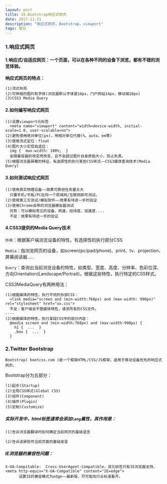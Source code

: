 ```yaml
---
layout: post
title: 24.Bootstrap响应式网页
date: 2017-11-21
description: "响应式网页，Bootstrap，viewport"
tags: 笔记   
---
```


### 1.响应式网页
#### 1.响应式/自适应网页：一个页面，可以在各种不同的设备下浏览，都有不错的浏览体验。

<strong>响应式网页的特点：</strong>
```
(1)流式布局
(2)可伸缩的图片和字体(浏览器默认字体是16px，门户网站14px，移动端10px)
(3)CSS3 Media Query
```

#### 2.如何编写响应式网页
```$xslt
(1)设置viewport元标签
  <meta name="viewport" content="width=device-width, initial-scale=1.0, user-scalable=no">
(2)避免使用绝对单位(px)，用相对单位代替(%、auto、em等)
(3)使用流式定位：float
(4)图片大小实现自适应：
  img {  max-width: 100%;  }
  会随着容器的改变而改变，且不会超过图片自身原始大小，防止失真。
(5)根据浏览器屏幕的特征，有选择性的执行某些CSS样式——CSS3媒体查询技术(Media Query)
```
#### 3.如何测试响应式网页
```$xslt
(1)使用真实物理设备——效果可靠但任务量太大
  只要手机/平板/PC在同一个局域网/互联网即可测试。
(2)使用第三方测试/模拟软件——效果有待进一步的验证
(3)使用Chrome自带的浏览器模拟器测试
  优势：可以模拟常见的设备、网速、经纬度、加速度....
  不足：效果有待进一步的验证
```

#### 4.CSS3提供的Media Query技术
`作用`：根据客户端浏览设备的特性，有选择性的执行部分CSS

`Media`：指浏览网页的设备，如screen(pc/pad/phone)、print、tv、projection、屏幕阅读器.....

`Query`：查询出当前浏览设备的特性，如类型、宽度、高度、分辨率、色彩位深、方向Orientation(Landscape/Portrait)，根据这些特性，执行特定的CSS样式。

CSS3MediaQuery有两种用法：
```$xslt
(1)根据媒体的特性，执行不同的外部CSS：
  <link media="screen and (min-width:768px) and (max-width: 990px)" rel="stylesheet" href="xx.css">
  不足：客户端会不管媒体特性，请求所有的CSS文件。
----
(2)根据媒体的特性，执行某段CSS中的部分内容：
  @media screen and (min-width:768px) and (max-width:990px) {
    h1 {  ...  }
    .box {  ...  }
  }
```

### 2.Twitter Bootstrap
`Bootstrap( bootcss.com )是一个框架HTML/CSS/JS框架，适用于移动设备优先的响应式网页。`

Bootstrap分为五部分：
```
(1)起步(Startup)
(2)全局CSS样式(Global CSS)
(3)组件(Component)
(4)插件(Plugin)
(5)定制(Customize)
```
##### 实际开发中，html标签通常会添加`lang`属性，其作用是：

`(1)告诉浏览器翻译时如何确定当前网页的基础语言` 

`(2)告诉读屏软件当前页面的基础发音`

##### IE浏览器的兼容性问题：
```$xslt
X-UA-Compitable:  Cross-UserAgent-Compatible，该元标签只有IE浏览器支持。
<meta http-equiv="X-UA-Compatible" content="IE=edge">
      设置IE的兼容模式为edge——最新版，尽可能向行业标准看齐。
```


